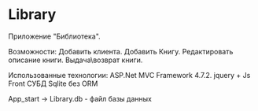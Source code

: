 # Library

Приложение "Библиотека".

Возможности:
Добавить клиента.
Добавить Книгу.
Редактировать описание книги.
Выдача\возврат книги.


Использованные технологии:
ASP.Net MVC Framework 4.7.2.
jquery + Js Front
СУБД Sqlite без ORM

App_start -> Library.db - файл базы данных


